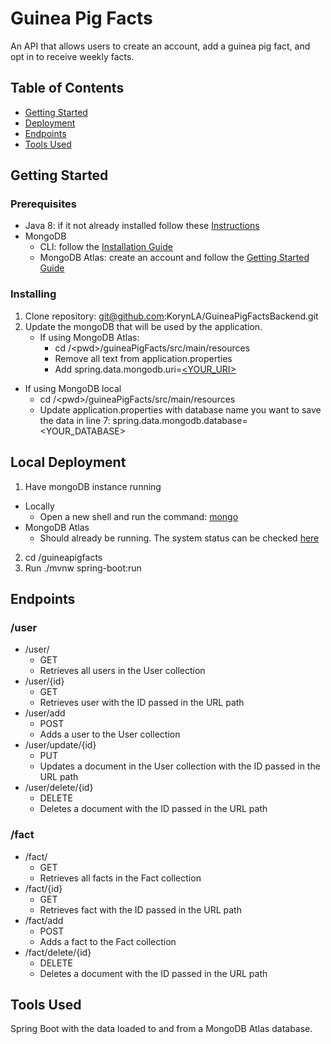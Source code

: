 # Guinea Pig Facts
An API that allows users to create an account, add a guinea pig fact, and opt in to receive weekly facts. 
## Table of Contents
   * [Getting Started](#gettingStarted)
   * [Deployment](#deployment)
   * [Endpoints](#endpoints)
   * [Tools Used](#toolsUsed)

## Getting Started<a name="gettingStarted"></a>

### Prerequisites
- Java 8: if it not already installed follow these [Instructions](https://java.com/en/download/help/download_options.xml)
- MongoDB 
  - CLI: follow the [Installation Guide](https://docs.mongodb.com/manual/installation/)
  - MongoDB Atlas: create an account and follow the [Getting Started Guide](https://docs.atlas.mongodb.com/getting-started/)
### Installing
1. Clone repository: git@github.com:KorynLA/GuineaPigFactsBackend.git
2. Update the mongoDB that will be used by the application. 
    - If using MongoDB Atlas: 
      - cd /\<pwd>/guineaPigFacts/src/main/resources
      - Remove all text from application.properties
      - Add spring.data.mongodb.uri=[<YOUR_URI>](https://docs.atlas.mongodb.com/tutorial/connect-to-your-cluster/)  
  - If using MongoDB local
    - cd /\<pwd>/guineaPigFacts/src/main/resources
    - Update application.properties with database name you want to save the data in line 7: spring.data.mongodb.database=<YOUR_DATABASE>
## Local Deployment<a name="deployment"></a>
1. Have mongoDB instance running
  - Locally
    - Open a new shell and run the command: [mongo](https://docs.mongodb.com/manual/mongo/#start-the-mongo-shell-and-connect-to-mongodb)
  - MongoDB Atlas
    - Should already be running. The system status can be checked [here](https://status.cloud.mongodb.com/)
2. cd /guineapigfacts
3. Run ./mvnw spring-boot:run

## Endpoints<a name="endpoints"></a>
### /user
  - /user/
    - GET
    - Retrieves all users in the User collection
  - /user/{id}
    - GET
    - Retrieves user with the ID passed in the URL path
  - /user/add
    - POST
    - Adds a user to the User collection
  - /user/update/{id}
    - PUT
    - Updates a document in the User collection with the ID passed in the URL path
  - /user/delete/{id}
    - DELETE
    - Deletes a document with the ID passed in the URL path
### /fact
  - /fact/
    - GET
    - Retrieves all facts in the Fact collection
  - /fact/{id}
    - GET
    - Retrieves fact with the ID passed in the URL path
  - /fact/add
    - POST
    - Adds a fact to the Fact collection
  - /fact/delete/{id}
    - DELETE
    - Deletes a document with the ID passed in the URL path
## Tools Used<a name="toolsUsed"></a>
Spring Boot with the data loaded to and from a MongoDB Atlas database.
